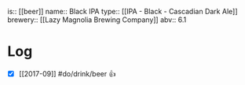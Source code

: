 is:: [[beer]]
name:: Black IPA
type:: [[IPA - Black - Cascadian Dark Ale]]
brewery:: [[Lazy Magnolia Brewing Company]]
abv:: 6.1

# Log
- [x] [[2017-09]] #do/drink/beer 👍
